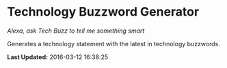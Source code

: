 # Technology Buzzword Generator
*Alexa, ask Tech Buzz to tell me something smart*

Generates a technology statement with the latest in technology buzzwords.

**Last Updated:** 2016-03-12 16:38:25